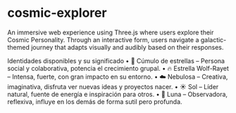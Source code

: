 # cosmic-explorer
An immersive web experience using Three.js where users explore their Cosmic Personality. Through an interactive form, users navigate a galactic-themed journey that adapts visually and audibly based on their responses.

Identidades disponibles y su significado
	•	🌌 Cúmulo de estrellas – Persona social y colaborativa, potencia el crecimiento grupal.
	•	🔥 Estrella Wolf-Rayet – Intensa, fuerte, con gran impacto en su entorno.
	•	☁️ Nebulosa – Creativa, imaginativa, disfruta ver nuevas ideas y proyectos nacer.
	•	☀️ Sol – Líder natural, fuente de energía e inspiración para otros.
	•	🌙 Luna – Observadora, reflexiva, influye en los demás de forma sutil pero profunda.
